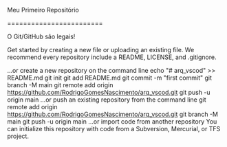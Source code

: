 Meu Primeiro Repositório

========================

O Git/GitHub são legais!

Get started by creating a new file or uploading an existing file. We recommend every repository include a README, LICENSE, and .gitignore.

…or create a new repository on the command line
echo "# arq_vscod" >> README.md
git init
git add README.md
git commit -m "first commit"
git branch -M main
git remote add origin https://github.com/RodrigoGomesNascimento/arq_vscod.git
git push -u origin main
…or push an existing repository from the command line
git remote add origin https://github.com/RodrigoGomesNascimento/arq_vscod.git
git branch -M main
git push -u origin main
…or import code from another repository
You can initialize this repository with code from a Subversion, Mercurial, or TFS project.
